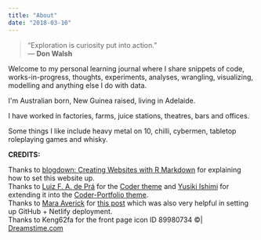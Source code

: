 ```yaml
---
title: "About"
date: "2018-03-10"
---
```


>“Exploration is curiosity put into action.”  
> ― **Don Walsh**  

 
Welcome to my personal learning journal where I share snippets of code, works-in-progress, thoughts, experiments, analyses, wrangling, visualizing, modelling and anything else I do with data.  

I'm Australian born, New Guinea raised, living in Adelaide.      

I have worked in factories, farms, juice stations, theatres, bars and offices.     

Some things I like include heavy metal on 10, chilli, cybermen, tabletop roleplaying games and whisky.   


**CREDITS:**  

Thanks to [blogdown: Creating Websites with R Markdown](https://bookdown.org/yihui/blogdown/) for explaining how to set this website up.   
Thanks to [Luiz F. A. de Prá](https://luizdepra.com/) for the [Coder theme](https://themes.gohugo.io/hugo-coder/) and [Yusiki Ishimi](https://naro143.github.io/) for extending it into the [Coder-Portfolio theme](https://themes.gohugo.io/hugo-coder-portfolio/).    
Thanks to [Mara Averick](https://twitter.com/dataandme) for [this post](https://maraaverick.rbind.io/2017/10/updating-blogdown-hugo-version-netlify/) which was also very helpful in setting up GitHub + Netlify deployment.  
Thanks to Keng62fa for the front page icon ID 89980734 ©| [Dreamstime.com](https://www.dreamstime.com/)  

